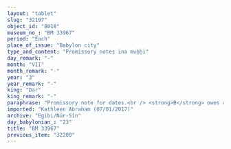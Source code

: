 ```yaml
---
layout: "tablet"
slug: "32197"
object_id: "8018"
museum_no_: "BM 33967"
period: "Each"
place_of_issue: "Babylon city"
type_and_content: "Promissory notes ina muẖẖi"
day_remark: "-"
month: "VII"
month_remark: "-"
year: "3"
year_remark: "-"
king: "Dar"
king_remark: "-"
paraphrase: "Promissory note for dates.<br /> <strong>B</strong> owes a broken amount of dates to <strong>A</strong>, to be delivered in Arahsamna (VIII) at the courtyard (<em>haṣāru</em>) in one instalment and measured according to the 36 liters measure. <strong>B</strong> should also deliver the usual by-products of the date cultivation: for each kor he shall give a load of spadices (<em>gip&ucirc;</em>), spathes (<em>tuhallu</em>), fibres (<em>mangagu</em>) and offshoot(s) (<em>liblibbu</em>). Witnesses.<br /> <br /> <strong>A</strong> = Marduk-nāṣir-apli/Itti-Marduk-balāṭu//Egibi; <strong>&Beta;</strong> = Bēl-epu&scaron;/Nādinu//Uballissu-Marduk"
imported: "Kathleen Abraham (07/01/2017)"
archive: "Egibi/Nūr-Sîn"
day_babylonian_: "23"
title: "BM 33967"
previous_item: "32200"
---
```

